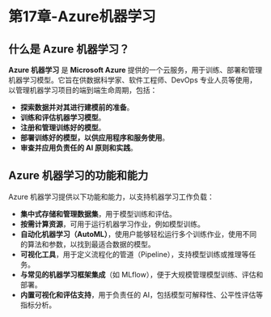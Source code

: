 # 第17章-Azure机器学习  


## 什么是 Azure 机器学习？  

**Azure 机器学习** 是 **Microsoft Azure** 提供的一个云服务，用于训练、部署和管理机器学习模型。它旨在供数据科学家、软件工程师、DevOps 专业人员等使用，以管理机器学习项目的端到端生命周期，包括：

- **探索数据并对其进行建模前的准备**。
- **训练和评估机器学习模型**。
- **注册和管理训练好的模型**。
- **部署训练好的模型，以供应用程序和服务使用**。
- **审查并应用负责任的 AI 原则和实践**。

## Azure 机器学习的功能和能力  

Azure 机器学习提供以下功能和能力，以支持机器学习工作负载：

- **集中式存储和管理数据集**，用于模型训练和评估。
- **按需计算资源**，可用于运行机器学习作业，例如模型训练。
- **自动化机器学习（AutoML）**，使用户能够轻松运行多个训练作业，使用不同的算法和参数，以找到最适合数据的模型。
- **可视化工具**，用于定义流程化的管道（Pipeline），支持模型训练或推理等任务。
- **与常见的机器学习框架集成**（如 MLflow），便于大规模管理模型训练、评估和部署。
- **内置可视化和评估支持**，用于负责任的 AI，包括模型可解释性、公平性评估等指标分析。
